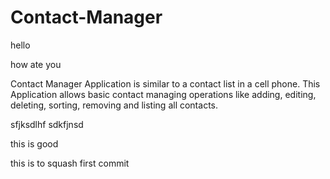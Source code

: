 # Contact-Manager
hello

how ate you

Contact Manager Application is similar to a contact list in a cell phone. This Application allows basic contact managing operations like adding, editing, deleting, sorting, removing and listing all contacts.


sfjksdlhf
sdkfjnsd


this is good

this is to squash first commit
